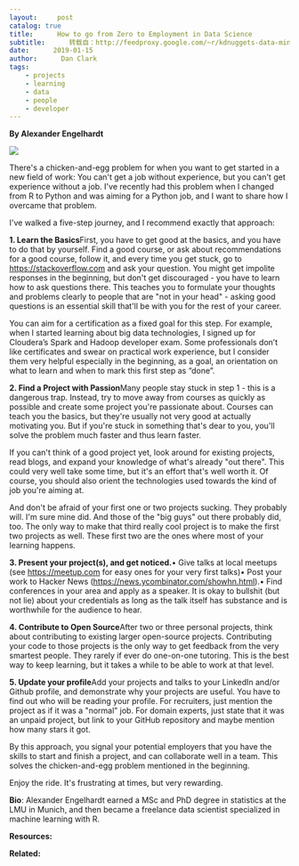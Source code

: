 ```yaml
---
layout:     post
catalog: true
title:      How to go from Zero to Employment in Data Science
subtitle:      转载自：http://feedproxy.google.com/~r/kdnuggets-data-mining-analytics/~3/ZjLpq1GbK-Y/from-zero-to-employment-data-science.html
date:      2019-01-15
author:      Dan Clark
tags:
    - projects
    - learning
    - data
    - people
    - developer
---
```


**By Alexander Engelhardt**

![](https://www.kdnuggets.com/wp-content/uploads/data-scientist-kid.jpg)


There's a chicken-and-egg problem for when you want to get started in a new field of work: You can't get a job without experience, but you can't get experience without a job. I've recently had this problem when I changed from R to Python and was aiming for a Python job, and I want to share how I overcame that problem.

I've walked a five-step journey, and I recommend exactly that approach:

**1. Learn the Basics**First, you have to get good at the basics, and you have to do that by yourself. Find a good course, or ask about recommendations for a good course, follow it, and every time you get stuck, go to https://stackoverflow.com and ask your question. You might get impolite responses in the beginning, but don't get discouraged - you have to learn how to ask questions there. This teaches you to formulate your thoughts and problems clearly to people that are "not in your head" - asking good questions is an essential skill that'll be with you for the rest of your career.

You can aim for a certification as a fixed goal for this step. For example, when I started learning about big data technologies, I signed up for Cloudera’s Spark and Hadoop developer exam. Some professionals don’t like certificates and swear on practical work experience, but I consider them very helpful especially in the beginning, as a goal, an orientation on what to learn and when to mark this first step as “done”.

**2. Find a Project with Passion**Many people stay stuck in step 1 - this is a dangerous trap. Instead, try to move away from courses as quickly as possible and create some project you're passionate about. Courses can teach you the basics, but they're usually not very good at actually motivating you. But if you're stuck in something that's dear to you, you'll solve the problem much faster and thus learn faster.

If you can't think of a good project yet, look around for existing projects, read blogs, and expand your knowledge of what's already "out there". This could very well take some time, but it's an effort that's well worth it. Of course, you should also orient the technologies used towards the kind of job you're aiming at.

And don't be afraid of your first one or two projects sucking. They probably will. I'm sure mine did. And those of the "big guys" out there probably did, too. The only way to make that third really cool project is to make the first two projects as well. These first two are the ones where most of your learning happens.

**3. Present your project(s), and get noticed.**• Give talks at local meetups (see https://meetup.com for easy ones for your very first talks)• Post your work to Hacker News (https://news.ycombinator.com/showhn.html).• Find conferences in your area and apply as a speaker. It is okay to bullshit (but not lie) about your credentials as long as the talk itself has substance and is worthwhile for the audience to hear.

**4. Contribute to Open Source**After two or three personal projects, think about contributing to existing larger open-source projects. Contributing your code to those projects is the only way to get feedback from the very smartest people. They rarely if ever do one-on-one tutoring. This is the best way to keep learning, but it takes a while to be able to work at that level.

**5. Update your profile**Add your projects and talks to your LinkedIn and/or Github profile, and demonstrate why your projects are useful. You have to find out who will be reading your profile. For recruiters, just mention the project as if it was a "normal" job. For domain experts, just state that it was an unpaid project, but link to your GitHub repository and maybe mention how many stars it got.

By this approach, you signal your potential employers that you have the skills to start and finish a project, and can collaborate well in a team. This solves the chicken-and-egg problem mentioned in the beginning.

Enjoy the ride. It's frustrating at times, but very rewarding.

**Bio**: Alexander Engelhardt earned a MSc and PhD degree in statistics at the LMU in Munich, and then became a freelance data scientist specialized in machine learning with R.

**Resources:**

**Related:**


